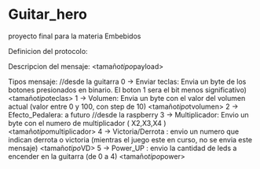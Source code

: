 # Guitar_hero
proyecto final para la materia Embebidos 

Definicion del protocolo:

Descripcion del mensaje:
<tamaño$tipo$payload>

Tipos mensaje:
//desde la guitarra
0 -> Enviar teclas: Envia un byte de los botones presionados en binario. El boton 1 sera el bit menos significativo)
  <tamaño$tipo$teclas>
1 -> Volumen: Envia un byte con el valor del volumen actual (valor entre 0 y 100, con step de 10)
  <tamaño$tipo$tvolumen>
2 -> Efecto_Pedalera: a futuro
//desde la raspberry
3 -> Multiplicador: Envio un byte con el numero de multiplicador ( X2,X3,X4 )
   <tamaño$tipo$multiplicador>
4 -> Victoria/Derrota : envio un numero que indican derrota o victoria (mientras el juego este en curso, no se envia este mensaje)
  <tamaño$tipo$VD>
5 -> Power_UP : envio la cantidad de leds a encender en la guitarra (de 0 a 4)
  <tamaño$tipo$power>



